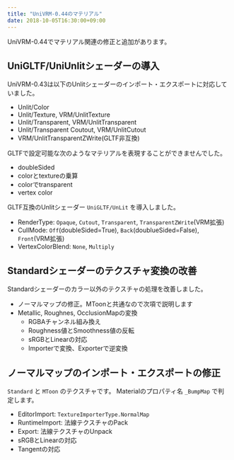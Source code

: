 ```yaml
---
title: "UniVRM-0.44のマテリアル"
date: 2018-10-05T16:30:00+09:00
---
```


UniVRM-0.44でマテリアル関連の修正と追加があります。

## UniGLTF/UniUnlitシェーダーの導入
UniVRM-0.43は以下のUnlitシェーダーのインポート・エクスポートに対応していました。

* Unlit/Color
* Unlit/Texture, VRM/UnlitTexture
* Unlit/Transparent, VRM/UnlitTransparent
* Unlit/Transparent Coutout, VRM/UnlitCutout
* VRM/UnlitTransparentZWrite(GLTF非互換)

GLTFで設定可能な次のようなマテリアルを表現することができませんでした。

* doubleSided
* colorとtextureの乗算
* colorでtransparent
* vertex color

GLTF互換のUnlitシェーダー `UniGLTF/UnLit` を導入しました。

* RenderType: `Opaque`, `Cutout`, `Transparent`, `TransparentZWrite`(VRM拡張)
* CullMode: `Off`(doubleSided=True), `Back`(doublueSided=False), `Front`(VRM拡張)
* VertexColorBlend: `None`, `Multiply`

## Standardシェーダーのテクスチャ変換の改善

Standardシェーダーのカラー以外のテクスチャの処理を改善しました。

* ノーマルマップの修正。MToonと共通なので次項で説明します
* Metallic, Roughnes, OcclusionMapの変換
    * RGBAチャンネル組み換え
    * Roughness値とSmoothness値の反転
    * sRGBとLinearの対応
    * Importerで変換、Exporterで逆変換

## ノーマルマップのインポート・エクスポートの修正

`Standard` と `MToon` のテクスチャです。
Materialのプロパティ名 `_BumpMap` で判定します。

* EditorImport: `TextureImporterType.NormalMap`
* RuntimeImport: 法線テクスチャのPack
* Export: 法線テクスチャのUnpack
* sRGBとLinearの対応
* Tangentの対応
